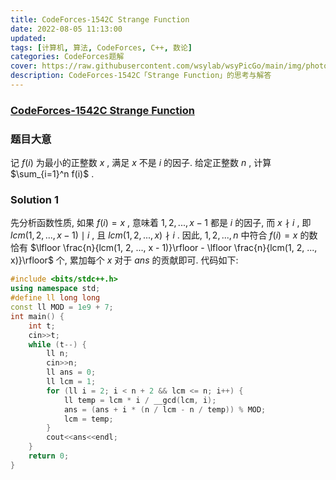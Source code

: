```yaml
---
title: CodeForces-1542C Strange Function 
date: 2022-08-05 11:13:00
updated:
tags: [计算机, 算法, CodeForces, C++, 数论]
categories: CodeForces题解
cover: https://raw.githubusercontent.com/wsylab/wsyPicGo/main/img/photo-1508229476473-4d2bbb146423
description: CodeForces-1542C「Strange Function」的思考与解答
---
```

### [CodeForces-1542C Strange Function](http://codeforces.com/problemset/problem/1542/C)
### 题目大意
记 $f(i)$ 为最小的正整数 $x$ , 满足 $x$ 不是 $i$ 的因子. 给定正整数 $n$ , 计算 $\sum_{i=1}^n f(i)$ .
### Solution 1
先分析函数性质, 如果 $f(i) = x$ , 意味着 $1, 2, ..., x - 1$ 都是 $i$ 的因子, 而 $x \nmid i$ , 即 $lcm(1, 2, ..., x - 1)\mid i$ , 且 $lcm(1, 2, ..., x)\nmid i$ . 因此, $1, 2, ..., n$ 中符合 $f(i) = x$ 的数恰有 $\lfloor \frac{n}{lcm(1, 2, ..., x - 1)}\rfloor - \lfloor \frac{n}{lcm(1, 2, ..., x)}\rfloor$ 个, 累加每个 $x$ 对于 $ans$ 的贡献即可.
代码如下:
```C++
#include <bits/stdc++.h>
using namespace std;
#define ll long long
const ll MOD = 1e9 + 7;
int main() {
    int t;
    cin>>t;
    while (t--) {
        ll n;
        cin>>n;
        ll ans = 0;
        ll lcm = 1;
        for (ll i = 2; i < n + 2 && lcm <= n; i++) {
            ll temp = lcm * i / __gcd(lcm, i);
            ans = (ans + i * (n / lcm - n / temp)) % MOD;
            lcm = temp;
        }
        cout<<ans<<endl;
    }
    return 0;
}
```
